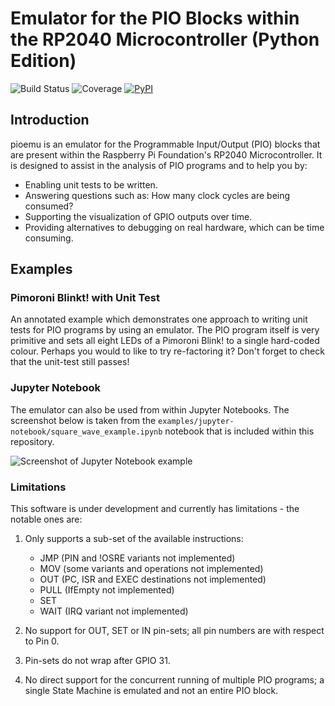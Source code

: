 # Emulator for the PIO Blocks within the RP2040 Microcontroller (Python Edition)

![Build Status](https://github.com/NathanY3G/rp2040-pio-emulator/actions/workflows/package-ci.yml/badge.svg) ![Coverage](./docs/images/coverage-badge.svg) [![PyPI](https://img.shields.io/pypi/v/rp2040-pio-emulator?color=informational)](https://pypi.org/project/rp2040-pio-emulator/)

## Introduction
pioemu is an emulator for the Programmable Input/Output (PIO) blocks that are
present within the Raspberry Pi Foundation's RP2040 Microcontroller. It is
designed to assist in the analysis of PIO programs and to help you by:

* Enabling unit tests to be written.
* Answering questions such as: How many clock cycles are being consumed?
* Supporting the visualization of GPIO outputs over time.
* Providing alternatives to debugging on real hardware, which can be time consuming.

## Examples

### Pimoroni Blinkt! with Unit Test
An annotated example which demonstrates one approach to writing unit tests for
PIO programs by using an emulator. The PIO program itself is very primitive and
sets all eight LEDs of a Pimoroni Blink! to a single hard-coded colour. Perhaps
you would to like to try re-factoring it? Don't forget to check that the unit-test
still passes!

### Jupyter Notebook
The emulator can also be used from within Jupyter Notebooks. The screenshot below
is taken from the ``examples/jupyter-notebook/square_wave_example.ipynb`` notebook
that is included within this repository.

![Screenshot of Jupyter Notebook example](./docs/images/jupyter_example.png)

### Limitations
This software is under development and currently has limitations - the notable ones are:

1. Only supports a sub-set of the available instructions:

   * JMP (PIN and !OSRE variants not implemented)
   * MOV (some variants and operations not implemented)
   * OUT (PC, ISR and EXEC destinations not implemented)
   * PULL (IfEmpty not implemented)
   * SET
   * WAIT (IRQ variant not implemented)

1. No support for OUT, SET or IN pin-sets; all pin numbers are with respect to Pin 0.

1. Pin-sets do not wrap after GPIO 31.

1. No direct support for the concurrent running of multiple PIO programs;
   a single State Machine is emulated and not an entire PIO block.
